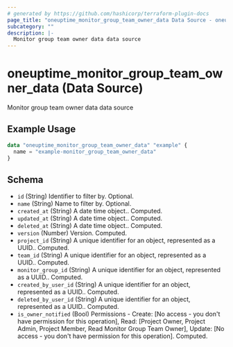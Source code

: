 ```yaml
---
# generated by https://github.com/hashicorp/terraform-plugin-docs
page_title: "oneuptime_monitor_group_team_owner_data Data Source - oneuptime"
subcategory: ""
description: |-
  Monitor group team owner data data source
---
```


# oneuptime_monitor_group_team_owner_data (Data Source)

Monitor group team owner data data source

## Example Usage

```terraform
data "oneuptime_monitor_group_team_owner_data" "example" {
  name = "example-monitor_group_team_owner_data"
}
```

## Schema

- `id` (String) Identifier to filter by. Optional.
- `name` (String) Name to filter by. Optional.
- `created_at` (String) A date time object.. Computed.
- `updated_at` (String) A date time object.. Computed.
- `deleted_at` (String) A date time object.. Computed.
- `version` (Number) Version. Computed.
- `project_id` (String) A unique identifier for an object, represented as a UUID.. Computed.
- `team_id` (String) A unique identifier for an object, represented as a UUID.. Computed.
- `monitor_group_id` (String) A unique identifier for an object, represented as a UUID.. Computed.
- `created_by_user_id` (String) A unique identifier for an object, represented as a UUID.. Computed.
- `deleted_by_user_id` (String) A unique identifier for an object, represented as a UUID.. Computed.
- `is_owner_notified` (Bool) Permissions - Create: [No access - you don't have permission for this operation], Read: [Project Owner, Project Admin, Project Member, Read Monitor Group Team Owner], Update: [No access - you don't have permission for this operation]. Computed.
